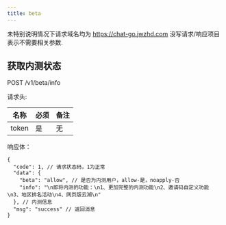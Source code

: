 ```yaml
---
title: beta
---
```


未特别说明情况下请求域名均为 https://chat-go.jwzhd.com
没写请求/响应项目表示不需要相关参数.  

## 获取内测状态

POST /v1/beta/info

请求头:  

|名称|必须|备注|
|-----|-----|-----|
|token|是|无|

响应体：
```JSONC
{
  "code": 1, // 请求状态码，1为正常
  "data": {
    "beta": "allow", // 是否为内测用户，allow-是，noapply-否
    "info": "\n即将内测的功能：\n1、更加完整的内测功能\n2、邀请码自定义功能\n3、地区排名活动\n4、网页版云湖\n"
  }, // 内测信息
  "msg": "success" // 返回消息
}
```
